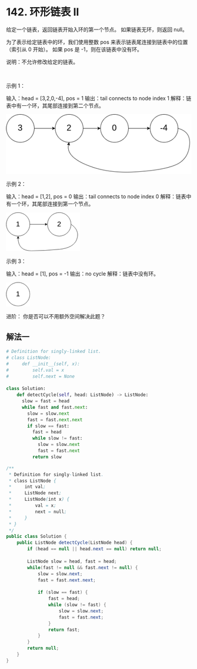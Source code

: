 # 142. 环形链表 II

给定一个链表，返回链表开始入环的第一个节点。 如果链表无环，则返回 null。

为了表示给定链表中的环，我们使用整数 pos 来表示链表尾连接到链表中的位置（索引从 0 开始）。 如果 pos 是 -1，则在该链表中没有环。

说明：不允许修改给定的链表。

 

示例 1：

输入：head = [3,2,0,-4], pos = 1
输出：tail connects to node index 1
解释：链表中有一个环，其尾部连接到第二个节点。

![](142/circularlinkedlist.png)

示例 2：

输入：head = [1,2], pos = 0
输出：tail connects to node index 0
解释：链表中有一个环，其尾部连接到第一个节点。

![](142/circularlinkedlist_test2.png)

示例 3：

输入：head = [1], pos = -1
输出：no cycle
解释：链表中没有环。

![](142/circularlinkedlist_test3.png)
 

进阶：
你是否可以不用额外空间解决此题？

## 解法一

```python
# Definition for singly-linked list.
# class ListNode:
#     def __init__(self, x):
#         self.val = x
#         self.next = None

class Solution:
    def detectCycle(self, head: ListNode) -> ListNode:
      slow = fast = head
      while fast and fast.next:
        slow = slow.next
        fast = fast.next.next
        if slow == fast:
          fast = head
          while slow != fast:
            slow = slow.next
            fast = fast.next
          return slow
```

```Java
/**
 * Definition for singly-linked list.
 * class ListNode {
 *     int val;
 *     ListNode next;
 *     ListNode(int x) {
 *         val = x;
 *         next = null;
 *     }
 * }
 */
public class Solution {
    public ListNode detectCycle(ListNode head) {
        if (head == null || head.next == null) return null;

        ListNode slow = head, fast = head;
        while(fast != null && fast.next != null) {
            slow = slow.next;
            fast = fast.next.next;

            if (slow == fast) {
                fast = head;
                while (slow != fast) {
                    slow = slow.next;
                    fast = fast.next;
                }
                return fast;
            }
        }
        return null;
    }
}
```